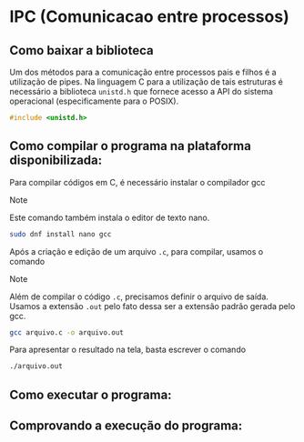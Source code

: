 # IPC (Comunicacao entre processos)
## Como baixar a biblioteca
Um dos métodos para a comunicação entre processos pais e filhos é a utilização de pipes. Na linguagem C para a utilização de tais estruturas é 
necessário a biblioteca `unistd.h` que fornece acesso a API do sistema operacional (especificamente para o POSIX).

```c
#include <unistd.h>
```

## Como compilar o programa na plataforma disponibilizada:

Para compilar códigos em C, é necessário instalar o compilador gcc

> [!NOTE]
> Este comando também instala o editor de texto nano.

```bash
sudo dnf install nano gcc
```

Após a criação e edição de um arquivo `.c`, para compilar, usamos o comando

> [!NOTE]
> Além de compilar o código `.c`, precisamos definir o arquivo de saída. Usamos a extensão `.out` pelo fato dessa ser a extensão padrão gerada pelo gcc.

```bash
gcc arquivo.c -o arquivo.out
```

Para apresentar o resultado na tela, basta escrever o comando

```bash
./arquivo.out
```

## Como executar o programa:




## Comprovando a execução do programa:
